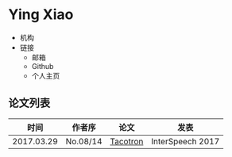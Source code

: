 # Ying Xiao

- 机构
- 链接
  - 邮箱
  - Github
  - 个人主页

## 论文列表

| 时间 | 作者序 | 论文 | 发表 |
|:-:|:-:|---|---|
| 2017.03.29 | No.08/14 | [Tacotron](../Models/TTS2_Acoustic/2017.03.29_Tacotron.md) | InterSpeech 2017 |

